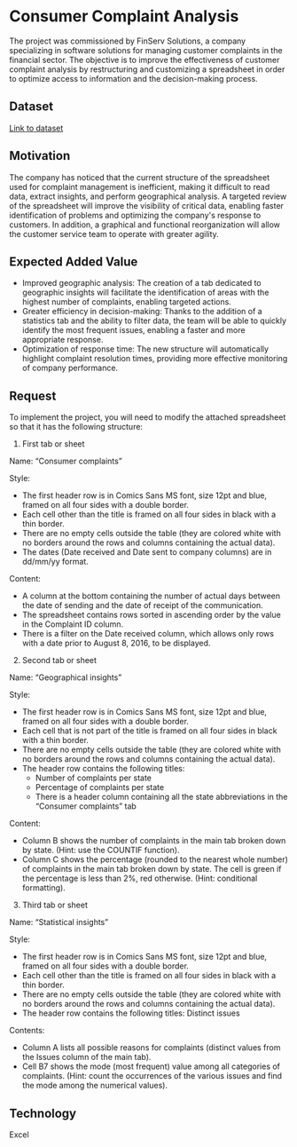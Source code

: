 # Consumer Complaint Analysis

The project was commissioned by FinServ Solutions, a company specializing in software solutions for managing customer complaints in the financial sector. 
The objective is to improve the effectiveness of customer complaint analysis by restructuring and customizing a spreadsheet in order to optimize access to information and the decision-making process.

## Dataset
[Link to dataset](https://github.com/Profession-AI/progetti-excel/raw/main/Analisi%20dei%20reclami%20dei%20consumatori/customers_complaints_assignment.xlsx)

## Motivation
The company has noticed that the current structure of the spreadsheet used for complaint management is inefficient, making it difficult to read data, extract insights, and perform geographical analysis. A targeted review of the spreadsheet will improve the visibility of critical data, enabling faster identification of problems and optimizing the company's response to customers. In addition, a graphical and functional reorganization will allow the customer service team to operate with greater agility.

## Expected Added Value
- Improved geographic analysis: The creation of a tab dedicated to geographic insights will facilitate the identification of areas with the highest number of complaints, enabling targeted actions.
- Greater efficiency in decision-making: Thanks to the addition of a statistics tab and the ability to filter data, the team will be able to quickly identify the most frequent issues, enabling a faster and more appropriate response.
- Optimization of response time: The new structure will automatically highlight complaint resolution times, providing more effective monitoring of company performance.

## Request
To implement the project, you will need to modify the attached spreadsheet so that it has the following structure:

1. First tab or sheet

Name: “Consumer complaints”

Style: 
- The first header row is in Comics Sans MS font, size 12pt and blue, framed on all four sides with a double border.
- Each cell other than the title is framed on all four sides in black with a thin border.
- There are no empty cells outside the table (they are colored white with no borders around the rows and columns containing the actual data).
- The dates (Date received and Date sent to company columns) are in dd/mm/yy format.

Content: 
- A column at the bottom containing the number of actual days between the date of sending and the date of receipt of the communication.
- The spreadsheet contains rows sorted in ascending order by the value in the Complaint ID column.
- There is a filter on the Date received column, which allows only rows with a date prior to August 8, 2016, to be displayed.


2. Second tab or sheet
   
Name: “Geographical insights”

Style: 
- The first header row is in Comics Sans MS font, size 12pt and blue, framed on all four sides with a double border.
- Each cell that is not part of the title is framed on all four sides in black with a thin border.
- There are no empty cells outside the table (they are colored white with no borders around the rows and columns containing the actual data).
- The header row contains the following titles:
  - Number of complaints per state
  - Percentage of complaints per state
  - There is a header column containing all the state abbreviations in the “Consumer complaints” tab

Content: 
- Column B shows the number of complaints in the main tab broken down by state. (Hint: use the COUNTIF function).
- Column C shows the percentage (rounded to the nearest whole number) of complaints in the main tab broken down by state. The cell is green if the percentage is less than 2%, red otherwise. (Hint: conditional formatting).

3. Third tab or sheet

Name: “Statistical insights”

Style: 
- The first header row is in Comics Sans MS font, size 12pt and blue, framed on all four sides with a double border.
- Each cell other than the title is framed on all four sides in black with a thin border.
- There are no empty cells outside the table (they are colored white with no borders around the rows and columns containing the actual data).
- The header row contains the following titles: Distinct issues

Contents: 
- Column A lists all possible reasons for complaints (distinct values from the Issues column of the main tab).
- Cell B7 shows the mode (most frequent) value among all categories of complaints. (Hint: count the occurrences of the various issues and find the mode among the numerical values).

## Technology
Excel


